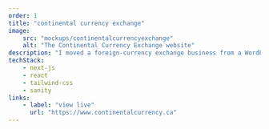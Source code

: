 ```yaml
---
order: 1
title: "continental currency exchange"
image:
    src: "mockups/continentalcurrencyexchange"
    alt: "The Continental Currency Exchange website"
description: "I moved a foreign-currency exchange business from a WordPress site to a more flexible and modern headless architecture, achieving goals for both accessibility and performance."
techStack:
    - next-js
    - react
    - tailwind-css
    - sanity
links:
    - label: "view live"
      url: "https://www.continentalcurrency.ca"
---
```

